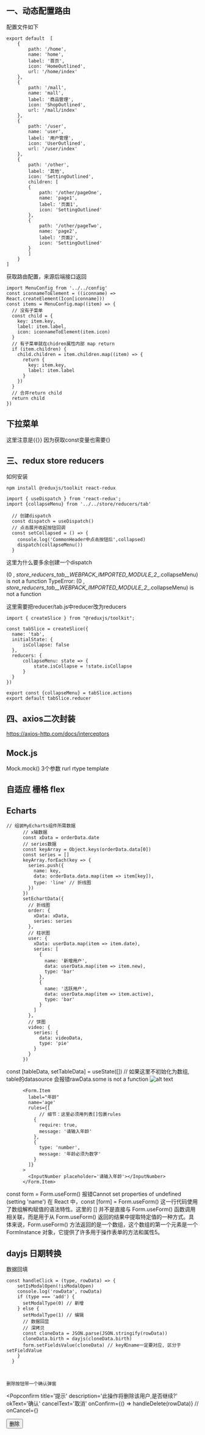 ## 一、动态配置路由
配置文件如下
```
export default  [
    {
        path: '/home',
        name: 'home',
        label: '首页',
        icon: 'HomeOutlined',
        url: '/home/index'
    },
    {
        path: '/mall',
        name: 'mall',
        label: '商品管理',
        icon: 'ShopOutlined',
        url: '/mall/index'
    },
    {
        path: '/user',
        name: 'user',
        label: '用户管理',
        icon: 'UserOutlined',
        url: '/user/index'
    },
    {
        path: '/other',
        label: '其他',
        icon: 'SettingOutlined',
        children: [
        {
            path: '/other/pageOne',
            name: 'page1',
            label: '页面1',
            icon: 'SettingOutlined'
        },
        {
            path: '/other/pageTwo',
            name: 'page2',
            label: '页面2',
            icon: 'SettingOutlined'
        }
        ]
    }
]
```

获取路由配置，来源后端接口返回
```
import MenuConfig from '../../config'
const iconnameToElement = ((iconname) => React.createElement(Icon[iconname]))
const items = MenuConfig.map((item) => {
  // 没有子菜单
  const child = {
    key: item.key,
    label: item.label,
    icon: iconnameToElement(item.icon)
  }
  // 有子菜单就在chidren属性内部 map return
  if (item.children) {
    child.children = item.children.map((item) => {
      return {
        key: item.key,
        label: item.label
      }
    })
  }
  // 合并return child
  return child
})
```


## 下拉菜单
<Dropdown menu={{items}}> 
这里注意是{{}}
因为获取const变量也需要{}

## 三、redux store reducers
如何安装
```
npm install @reduxjs/toolkit react-redux
```
```
import { useDispatch } from 'react-redux';
import {collapseMenu} from '../../store/reducers/tab'

  // 创建dispatch
  const dispatch = useDispatch()
  // 点击展开收起按钮回调
  const setCollapsed = () => {
    console.log('CommonHeader中点击按钮后',collapsed)
    dispatch(collapseMenu())
  }
```
  这里为什么要多余创建一个dispatch


  (0 , _store_reducers_tab__WEBPACK_IMPORTED_MODULE_2__.collapseMenu) is not a function TypeError: (0 , _store_reducers_tab__WEBPACK_IMPORTED_MODULE_2__.collapseMenu) is not a function

  这里需要把reducer/tab.js中reducer改为reducers
  ```
  import { createSlice } from "@reduxjs/toolkit";

const tabSlice = createSlice({
    name: 'tab',
    initialState: {
        isCollapse: false
    },
    reducers: {
        collapseMenu: state => {
            state.isCollapse = !state.isCollapse
        }
    }
})

export const {collapseMenu} = tabSlice.actions
export default tabSlice.reducer
  ```

## 四、axios二次封装
https://axios-http.com/docs/interceptors

## Mock.js
Mock.mock()
3个参数
rurl
rtype
template

## 自适应 栅格 flex

## Echarts
```
// 组装MyEcharts组件所需数据
      // x轴数据
      const xData = orderData.date
      // series数据
      const keyArray = Object.keys(orderData.data[0])
      const series = []
      keyArray.forEach(key => {
        series.push({
          name: key,
          data: orderData.data.map(item => item[key]),
          type: 'line' // 折线图
        })
      })
      setEchartData({
        // 折线图
        order: {
          xData: xData,
          series: series
        },
        // 柱状图
        user: {
          xData: userData.map(item => item.date),
          series: [
            {
              name: '新增用户',
              data: userData.map(item => item.new),
              type: 'bar'
            },
            {
              name: '活跃用户',
              data: userData.map(item => item.active),
              type: 'bar'
            }
          ]
        },
        // 饼图
        video: {
          series: {
            data: videoData,
            type: 'pie'
          }
        }
      })
```
const [tableData, setTableData] = useState([]) // 如果这里不初始化为数组, table的datasource 会报错rawData.some is not a function
![alt text](image.png)


          <Form.Item
            label="年龄"
            name='age'
            rules={[
                // 细节：这里必须用列表[]包裹rules
              {
                require: true,
                message: '请输入年龄'
              },
              {
                type: 'number',
                message: '年龄必须为数字'
              }
            ]}
          >
            <InputNumber placeholder='请输入年龄'></InputNumber>
          </Form.Item>

const form = Form.useForm()  报错Cannot set properties of undefined (setting 'name')
在 React 中，const [form] = Form.useForm() 这一行代码使用了数组解构赋值的语法特性。这里的 [] 并不是直接与 Form.useForm() 函数调用相关联，而是用于从 Form.useForm() 返回的结果中提取特定值的一种方式。具体来说，Form.useForm() 方法返回的是一个数组，这个数组的第一个元素是一个 FormInstance 对象，它提供了许多用于操作表单的方法和属性5。

## dayjs 日期转换


数据回填
```
const handleClick = (type, rowData) => {
    setIsModalOpen(!isModalOpen)
    console.log('rowData', rowData)
    if (type === 'add') {
      setModalType(0) // 新增
    } else {
      setModalType(1) // 编辑
      // 数据回显
      // 深拷贝
      const cloneData = JSON.parse(JSON.stringify(rowData))
      cloneData.birth = dayjs(cloneData.birth)
      form.setFieldsValue(cloneData) // key和name一定要对应, 区分于setFieldValue
    }
  }



删除按钮带一个确认弹窗
```
<Popconfirm
  title='提示'
  description='此操作将删除该用户,是否继续?'
  okText='确认'
  cancelText='取消'
  onConfirm={() => handleDelete(rowData)}
// onCancel={}
>
  <Button type="primary" danger>删除</Button>
</Popconfirm>
```